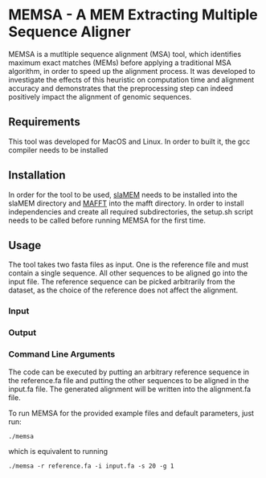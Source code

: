 # MEMSA - A MEM Extracting Multiple Sequence Aligner

MEMSA is a mutltiple sequence alignment (MSA) tool, which identifies maximum exact matches (MEMs) before applying a traditional MSA algorithm, in order to speed up the alignment process. It was developed to investigate the effects of this heuristic on computation time and alignment accuracy and demonstrates that the preprocessing step can indeed positively impact the alignment of genomic sequences.

## Requirements

This tool was developed for MacOS and Linux.
In order to built it, the gcc compiler needs to be installed

## Installation

In order for the tool to be used, [slaMEM](https://github.com/fjdf/slaMEM) needs to be installed into the slaMEM directory and [MAFFT](https://mafft.cbrc.jp/alignment/software/) into the mafft directory. In order to install independencies and create all required subdirectories, the setup.sh script needs to be called before running MEMSA for the first time.

## Usage

The tool takes two fasta files as input. One is the reference file and must contain a single sequence. All other sequences to be aligned go into the input file. The reference sequence can be picked arbitrarily from the dataset, as the choice of the reference does not affect the alignment. 

### Input

### Output

### Command Line Arguments

The code can be executed by putting an arbitrary reference sequence in the reference.fa file and putting the other sequences to be aligned in the input.fa file. The generated alignment will be written into the alignment.fa file.

To run MEMSA for the provided example files and default parameters, just run:

```./memsa```

which is equivalent to running

```./memsa -r reference.fa -i input.fa -s 20 -g 1```